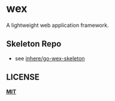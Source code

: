 # wex

A lightweight web application framework.

## Skeleton Repo

- see [inhere/go-wex-skeleton](https://github.com/inhere/go-wex-skeleton)

## LICENSE

**[MIT](LICENSE)**